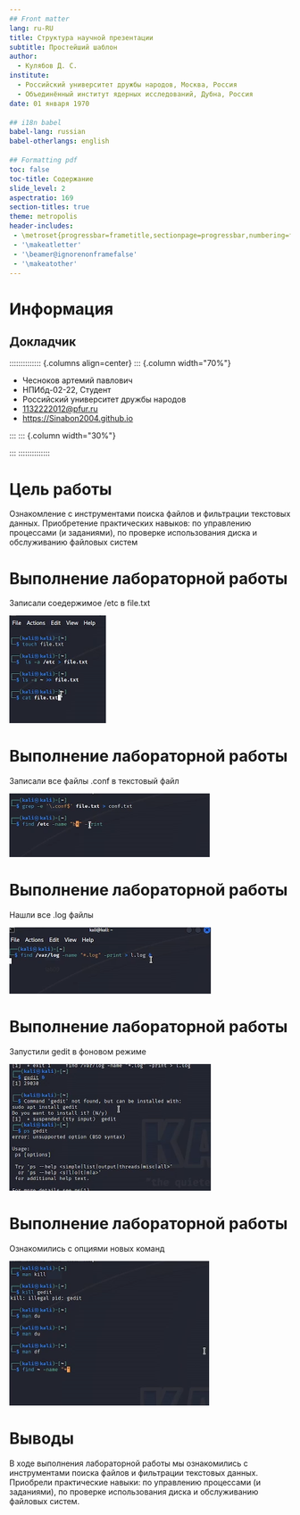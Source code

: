 ```yaml
---
## Front matter
lang: ru-RU
title: Структура научной презентации
subtitle: Простейший шаблон
author:
  - Кулябов Д. С.
institute:
  - Российский университет дружбы народов, Москва, Россия
  - Объединённый институт ядерных исследований, Дубна, Россия
date: 01 января 1970

## i18n babel
babel-lang: russian
babel-otherlangs: english

## Formatting pdf
toc: false
toc-title: Содержание
slide_level: 2
aspectratio: 169
section-titles: true
theme: metropolis
header-includes:
 - \metroset{progressbar=frametitle,sectionpage=progressbar,numbering=fraction}
 - '\makeatletter'
 - '\beamer@ignorenonframefalse'
 - '\makeatother'
---
```


# Информация

## Докладчик

:::::::::::::: {.columns align=center}
::: {.column width="70%"}

  * Чесноков артемий павлович
  * НПИбд-02-22, Студент
  * Российский университет дружбы народов
  * [1132222012@pfur.ru](1132222012@pfur.ru)
  * <https://Sinabon2004.github.io>

:::
::: {.column width="30%"}



:::
::::::::::::::

# Цель работы

Ознакомление с инструментами поиска файлов и фильтрации текстовых данных.
Приобретение практических навыков: по управлению процессами (и заданиями), по
проверке использования диска и обслуживанию файловых систем


# Выполнение лабораторной работы

 Записали соедержимое /etc в file.txt  

![Проверили правильность](image/1.png)

# Выполнение лабораторной работы
Записали все файлы .conf в текстовый файл 

![дополнительно вывели все файлы начинающиеся на h](image/2.png)

# Выполнение лабораторной работы

 Нашли все .log файлы

![С помощью этих команд](image/3.png)

# Выполнение лабораторной работы

 Запустили gedit в фоновом режиме 

![Таким образом](image/4.png)

# Выполнение лабораторной работы

 Ознакомились с опциями новых команд 

![С помощью man](image/5.png)




# Выводы

В ходе выполнения лабораторной работы мы ознакомились с инструментами поиска файлов и фильтрации текстовых данных. Приобрели практические навыки: по управлению процессами (и заданиями), по проверке использования диска и обслуживанию файловых систем.

